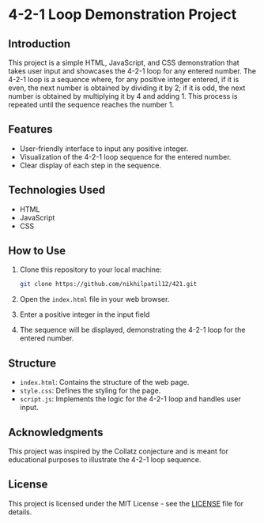 # 4-2-1 Loop Demonstration Project

## Introduction

This project is a simple HTML, JavaScript, and CSS demonstration that takes user input and showcases the 4-2-1 loop for any entered number. The 4-2-1 loop is a sequence where, for any positive integer entered, if it is even, the next number is obtained by dividing it by 2; if it is odd, the next number is obtained by multiplying it by 4 and adding 1. This process is repeated until the sequence reaches the number 1.

## Features

- User-friendly interface to input any positive integer.
- Visualization of the 4-2-1 loop sequence for the entered number.
- Clear display of each step in the sequence.

## Technologies Used

- HTML
- JavaScript
- CSS

## How to Use

1. Clone this repository to your local machine:

   ```bash
   git clone https://github.com/nikhilpatil12/421.git
   ```

2. Open the `index.html` file in your web browser.

3. Enter a positive integer in the input field

4. The sequence will be displayed, demonstrating the 4-2-1 loop for the entered number.

## Structure

- `index.html`: Contains the structure of the web page.
- `style.css`: Defines the styling for the page.
- `script.js`: Implements the logic for the 4-2-1 loop and handles user input.

## Acknowledgments

This project was inspired by the Collatz conjecture and is meant for educational purposes to illustrate the 4-2-1 loop sequence.

## License

This project is licensed under the MIT License - see the [LICENSE](LICENSE) file for details.